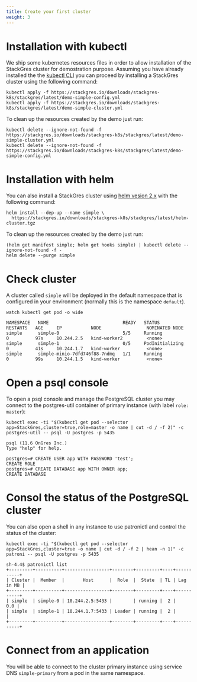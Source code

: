 ```yaml
---
title: Create your first cluster
weight: 3
---
```


# Installation with kubectl

We ship some kubernetes resources files in order to allow installation of the StackGres cluster
 for demostration purpose. Assuming you have already installed the the
 [kubectl CLI](https://kubernetes.io/docs/tasks/tools/install-kubectl/) you can proceed by
 installing a StackGres cluster using the following command:

```
kubectl apply -f https://stackgres.io/downloads/stackgres-k8s/stackgres/latest/demo-simple-config.yml
kubectl apply -f https://stackgres.io/downloads/stackgres-k8s/stackgres/latest/demo-simple-cluster.yml
```

To clean up the resources created by the demo just run:

```
kubectl delete --ignore-not-found -f https://stackgres.io/downloads/stackgres-k8s/stackgres/latest/demo-simple-cluster.yml
kubectl delete --ignore-not-found -f https://stackgres.io/downloads/stackgres-k8s/stackgres/latest/demo-simple-config.yml
```

# Installation with helm

You can also install a StackGres cluster using [helm vesion 2.x](https://github.com/helm/helm/releases)
 with the following command:

```
helm install --dep-up --name simple \
  https://stackgres.io/downloads/stackgres-k8s/stackgres/latest/helm-cluster.tgz
```

To clean up the resources created by the demo just run:

```
(helm get manifest simple; helm get hooks simple) | kubectl delete --ignore-not-found -f -
helm delete --purge simple
```

# Check cluster

A cluster called `simple` will be deployed in the default namespace
 that is configured in your environment (normally this is the namespace `default`).

```
watch kubectl get pod -o wide
```

```
NAMESPACE   NAME                            READY   STATUS            RESTARTS   AGE     IP           NODE                 NOMINATED NODE
simple      simple-0                        5/5     Running           0          97s     10.244.2.5   kind-worker2         <none>
simple      simple-1                        0/5     PodInitializing   0          41s     10.244.1.7   kind-worker          <none>
simple      simple-minio-7dfd746f88-7ndmq   1/1     Running           0          99s     10.244.1.5   kind-worker          <none>
```

# Open a psql console

To open a psql console and manage the PostgreSQL cluster you may connect to the postgres-util
 container of primary instance (with label `role: master`):

```
kubectl exec -ti "$(kubectl get pod --selector app=StackGres,cluster=true,role=master -o name | cut -d / -f 2)" -c postgres-util -- psql -U postgres -p 5435
```

```
psql (11.6 OnGres Inc.)
Type "help" for help.

postgres=# CREATE USER app WITH PASSWORD 'test';
CREATE ROLE
postgres=# CREATE DATABASE app WITH OWNER app;
CREATE DATABASE
```

# Consol the status of the PostgreSQL cluster

You can also open a shell in any instance to use patronictl and control the status of the cluster:

```
kubectl exec -ti "$(kubectl get pod --selector app=StackGres,cluster=true -o name | cut -d / -f 2 | hean -n 1)" -c patroni -- psql -U postgres -p 5435
```

```
sh-4.4$ patronictl list
+---------+----------+-----------------+--------+---------+----+-----------+
| Cluster |  Member  |       Host      |  Role  |  State  | TL | Lag in MB |
+---------+----------+-----------------+--------+---------+----+-----------+
| simple  | simple-0 | 10.244.2.5:5433 |        | running |  2 |       0.0 |
| simple  | simple-1 | 10.244.1.7:5433 | Leader | running |  2 |           |
+---------+----------+-----------------+--------+---------+----+-----------+
```

# Connect from an application

You will be able to connect to the cluster primary instance using service DNS `simple-primary` from a pod in the same namespace.
